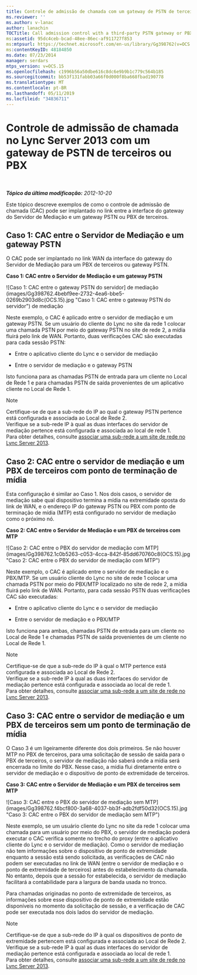 ```yaml
---
title: Controle de admissão de chamada com um gateway de PSTN de terceiros ou PBX
ms.reviewer: ''
ms.author: v-lanac
author: lanachin
TOCTitle: Call admission control with a third-party PSTN gateway or PBX
ms:assetid: 95dc4ceb-bcad-48ee-86ec-af911727f853
ms:mtpsurl: https://technet.microsoft.com/en-us/library/Gg398762(v=OCS.15)
ms:contentKeyID: 48184850
ms.date: 07/23/2014
manager: serdars
mtps_version: v=OCS.15
ms.openlocfilehash: c1996b56a50dbe616c8dc6e9b9b1c779c564b185
ms.sourcegitcommit: bb53f131fabb03a66f0d000f8ba668fbad190778
ms.translationtype: MT
ms.contentlocale: pt-BR
ms.lasthandoff: 05/11/2019
ms.locfileid: "34836711"
---
```

<div data-xmlns="http://www.w3.org/1999/xhtml">

<div class="topic" data-xmlns="http://www.w3.org/1999/xhtml" data-msxsl="urn:schemas-microsoft-com:xslt" data-cs="http://msdn.microsoft.com/en-us/">

<div data-asp="http://msdn2.microsoft.com/asp">

# <a name="call-admission-control-in-lync-server-2013-with-a-third-party-pstn-gateway-or-pbx"></a>Controle de admissão de chamada no Lync Server 2013 com um gateway de PSTN de terceiros ou PBX

</div>

<div id="mainSection">

<div id="mainBody">

<span> </span>

_**Tópico da última modificação:** 2012-10-20_

Este tópico descreve exemplos de como o controle de admissão de chamada (CAC) pode ser implantado no link entre a interface do gateway do Servidor de Mediação e um gateway PSTN ou PBX de terceiros.

<div>

## <a name="case-1-cac-between-the-mediation-server-and-a-pstn-gateway"></a>Caso 1: CAC entre o Servidor de Mediação e um gateway PSTN

O CAC pode ser implantado no link WAN da interface do gateway do Servidor de Mediação para um PBX de terceiros ou gateway PSTN.

**Caso 1: CAC entre o Servidor de Mediação e um gateway PSTN**

![Caso 1: CAC entre o gateway PSTN do servidor] de mediação (images/Gg398762.4bebf9ee-2732-4ea6-bbe5-0269b2903d8c(OCS.15).jpg "Caso 1: CAC entre o gateway PSTN do servidor") de mediação

Neste exemplo, o CAC é aplicado entre o servidor de mediação e um gateway PSTN. Se um usuário do cliente do Lync no site da rede 1 colocar uma chamada PSTN por meio do gateway PSTN no site de rede 2, a mídia fluirá pelo link de WAN. Portanto, duas verificações CAC são executadas para cada sessão PSTN:

  - Entre o aplicativo cliente do Lync e o servidor de mediação

  - Entre o servidor de mediação e o gateway PSTN

Isto funciona para as chamadas PSTN de entrada para um cliente no Local de Rede 1 e para chamadas PSTN de saída provenientes de um aplicativo cliente no Local de Rede 1.

<div>


> [!NOTE]
> Certifique-se de que a sub-rede do IP ao qual o gateway PSTN pertence está configurada e associada ao Local de Rede 2.<BR>Verifique se a sub-rede IP à qual as duas interfaces do servidor de mediação pertence está configurada e associada ao local de rede 1.<BR>Para obter detalhes, consulte <A href="lync-server-2013-associate-a-subnet-with-a-network-site.md">associar uma sub-rede a um site de rede no Lync Server 2013</A>.



</div>

</div>

<div>

## <a name="case-2-cac-between-the-mediation-server-and-a-third-party-pbx-with-media-termination-point"></a>Caso 2: CAC entre o servidor de mediação e um PBX de terceiros com ponto de terminação de mídia

Esta configuração é similar ao Caso 1. Nos dois casos, o servidor de mediação sabe qual dispositivo termina a mídia na extremidade oposta do link de WAN, e o endereço IP do gateway PSTN ou PBX com ponto de terminação de mídia (MTP) está configurado no servidor de mediação como o próximo nó.

**Caso 2: CAC entre o Servidor de Mediação e um PBX de terceiros com MTP**

![Caso 2: CAC entre o PBX do servidor de mediação com MTP] (images/Gg398762.1c0b5263-c053-4cca-842f-85dd670760c8(OCS.15).jpg "Caso 2: CAC entre o PBX do servidor de mediação com MTP")

Neste exemplo, o CAC é aplicado entre o servidor de mediação e o PBX/MTP. Se um usuário cliente do Lync no site de rede 1 colocar uma chamada PSTN por meio do PBX/MTP localizado no site de rede 2, a mídia fluirá pelo link de WAN. Portanto, para cada sessão PSTN duas verificações CAC são executadas:

  - Entre o aplicativo cliente do Lync e o servidor de mediação

  - Entre o servidor de mediação e o PBX/MTP

Isto funciona para ambas, chamadas PSTN de entrada para um cliente no Local de Rede 1 e chamadas PSTN de saída provenientes de um cliente no Local de Rede 1.

<div>


> [!NOTE]
> Certifique-se de que a sub-rede do IP à qual o MTP pertence está configurada e associada ao Local de Rede 2.<BR>Verifique se a sub-rede IP à qual as duas interfaces do servidor de mediação pertence está configurada e associada ao local de rede 1.<BR>Para obter detalhes, consulte <A href="lync-server-2013-associate-a-subnet-with-a-network-site.md">associar uma sub-rede a um site de rede no Lync Server 2013</A>.



</div>

</div>

<div>

## <a name="case-3-cac-between-the-mediation-server-and-a-third-party-pbx-without-a-media-termination-point"></a>Caso 3: CAC entre o servidor de mediação e um PBX de terceiros sem um ponto de terminação de mídia

O Caso 3 é um ligeiramente diferente dos dois primeiros. Se não houver MTP no PBX de terceiros, para uma solicitação de sessão de saída para o PBX de terceiros, o servidor de mediação não saberá onde a mídia será encerrada no limite do PBX. Nesse caso, a mídia flui diretamente entre o servidor de mediação e o dispositivo de ponto de extremidade de terceiros.

**Caso 3: CAC entre o Servidor de Mediação e um PBX de terceiros sem MTP**

![Caso 3: CAC entre o PBX do servidor de mediação sem MTP] (images/Gg398762.f4bcf800-3a68-4037-bb3f-adb2fdf50d32(OCS.15).jpg "Caso 3: CAC entre o PBX do servidor de mediação sem MTP")

Neste exemplo, se um usuário cliente do Lync no site da rede 1 colocar uma chamada para um usuário por meio do PBX, o servidor de mediação poderá executar o CAC verifica somente no trecho do proxy (entre o aplicativo cliente do Lync e o servidor de mediação). Como o servidor de mediação não tem informações sobre o dispositivo de ponto de extremidade enquanto a sessão está sendo solicitada, as verificações de CAC não podem ser executadas no link de WAN (entre o servidor de mediação e o ponto de extremidade de terceiros) antes do estabelecimento da chamada. No entanto, depois que a sessão for estabelecida, o servidor de mediação facilitará a contabilidade para a largura de banda usada no tronco.

Para chamadas originadas no ponto de extremidade de terceiros, as informações sobre esse dispositivo de ponto de extremidade estão disponíveis no momento da solicitação de sessão, e a verificação de CAC pode ser executada nos dois lados do servidor de mediação.

<div>


> [!NOTE]
> Certifique-se de que a sub-rede do IP à qual os dispositivos de ponto de extremidade pertencem está configurada e associada ao Local de Rede 2.<BR>Verifique se a sub-rede IP à qual as duas interfaces do servidor de mediação pertence está configurada e associada ao local de rede 1.<BR>Para obter detalhes, consulte <A href="lync-server-2013-associate-a-subnet-with-a-network-site.md">associar uma sub-rede a um site de rede no Lync Server 2013</A>.



</div>

</div>

</div>

<span> </span>

</div>

</div>

</div>

